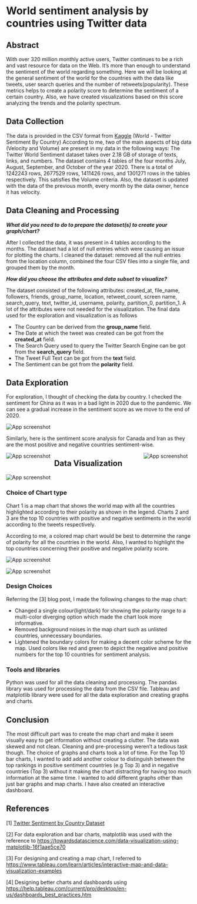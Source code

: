 # World sentiment analysis by countries using Twitter data

## Abstract
With over 320 million monthly active users, Twitter continues to be a rich and vast resource for data on the Web. It’s more than enough to understand the sentiment of the world regarding something. Here we will be looking at the general sentiment of the world for the countries with the data like tweets, user search queries and the number of retweets(popularity). These metrics helps to create a polarity score to determine the sentiment of a certain country. Also, we have created visualizations based on this score analyzing the trends and the polarity spectrum.

## Data Collection
The data is provided in the CSV format from [Kaggle](https://www.kaggle.com/wjia26/twittersentimentbycountry) (World - Twitter Sentiment By Country)
According to me, two of the main aspects of big data (Velocity and Volume) are present in my data in the following ways:
The Twitter World Sentiment dataset takes over 2.18 GB of storage of texts, links, and numbers. The dataset contains 4 tables of the four months July, August, September, and October of the year 2020. There is a total of 1242243 rows, 2677529 rows, 1411426 rows, and 1301271 rows in the tables respectively. This satisfies the Volume criteria.
Also, the dataset is updated with the data of the previous month, every month by the data owner, hence it has velocity. 

## Data Cleaning and Processing
***What did you need to do to prepare the dataset(s) to create your graph/chart?***

After I collected the data, it was present in 4 tables according to the months. The dataset had a lot of null entries which were causing an issue for plotting the charts. I cleaned the dataset: removed all the null entries from the location column, combined the four CSV files into a single file, and grouped them by the month.

***How did you choose the attributes and data subset to visualize?***

The dataset consisted of the following attributes: created_at, file_name, followers, friends, group_name, location, retweet_count, screen name, search_query, text, twitter_id, username, polarity, partition_0, partition_1. A lot of the attributes were not needed for the visualization. The final data used for the exploration and visualization is as follows
* The Country can be derived from the **group_name** field.
* The Date at which the tweet was created can be got from the **created_at** field.
* The Search Query used to query the Twitter Search Engine can be got from the **search_query** field.
* The Tweet Full Text can be got from the **text** field.
* The Sentiment can be got from the **polarity** field.

## Data Exploration
For exploration, I thought of checking the data by country. I checked the sentiment for China as it was in a bad light in 2020 due to the pandemic. We can see a gradual increase in the sentiment score as we move to the end of 2020.

<img src="ChinaSentimentAnalysis.jpg"
     alt="App screenshot"
     style="float: center; margin-right: 10px;" />

Similarly, here is the sentiment score analysis for Canada and Iran as they are the most positive and negative countries sentiment-wise.

<img src="CanadaSentimentAnalysis.jpg"
     alt="App screenshot"
     style="float: left; margin-right: 10px;" /> <img src="IranSentimentAnalysis.jpg"
     alt="App screenshot"
     style="float: right; margin-right: 10px;" />
     

## Data Visualization

<img src="MapWorldSentimentAnalysis.png"
     alt="App screenshot"
     style="float: center; margin-right: 10px;" />


### Choice of Chart type

Chart 1 is a map chart that shows the world map with all the countries highlighted according to their polarity as shown in the legend. Charts 2 and 3 are the top 10 countries with positive and negative sentiments in the world according to the tweets respectively.

According to me, a colored map chart would be best to determine the range of polarity for all the countries in the world. Also, I wanted to highlight the top countries concerning their positive and negative polarity score.


<img src="Top10CountriesWithPositiveSentiment.png"
     alt="App screenshot"
     style="float: center; margin-right: 10px;" />

<img src="Top10CountriesWithNegativeSentiment.png"
     alt="App screenshot"
     style="float: center; margin-right: 10px;" />

### Design Choices
Referring the [3] blog post, I made the following changes to the map chart:
- Changed a single colour(light/dark) for showing the polarity range to a multi-color diverging option which made the chart look more informative.
- Removed background noises in the map chart such as unlisted countries, unnecessary boundaries.
- Lightened the boundary colors for making a decent color scheme for the map.
Used colors like red and green to depict the negative and positive numbers for the top 10 countries for sentiment analysis.

### Tools and libraries
Python was used for all the data cleaning and processing. The pandas library was used for processing the data from the CSV file.
Tableau and matplotlib library were used for all the data exploration and creating graphs and charts.

## Conclusion
The most difficult part was to create the map chart and make it seem visually easy to get information without creating a clutter. The data was skewed and not clean. Cleaning and pre-processing weren’t a tedious task though. The choice of graphs and charts took a lot of time.
For the Top 10 bar charts, I wanted to add add another colour to distinguish between the top rankings in positive sentiment countries (e.g Top 3) and in negative countries (Top 3) without it making the chart distracting for having too much information at the same time. I wanted to add different graphs other than just bar graphs and map charts. I have also created an interactive dashboard.

## References
[1] [Twitter Sentiment by Country Dataset](https://www.kaggle.com/wjia26/twittersentimentbycountry)

[2] For data exploration and bar charts, matplotlib was used with the reference to https://towardsdatascience.com/data-visualization-using-matplotlib-16f1aae5ce70

[3] For designing and creating a map chart, I referred to https://www.tableau.com/learn/articles/interactive-map-and-data-visualization-examples

[4] Designing better charts and dashboards using https://help.tableau.com/current/pro/desktop/en-us/dashboards_best_practices.htm
